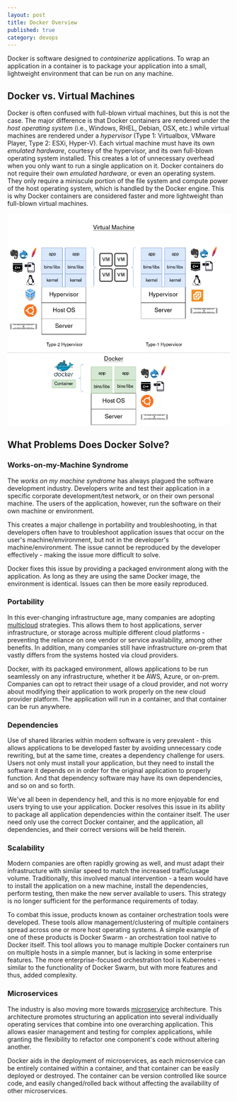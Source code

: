 ```yaml
---
layout: post
title: Docker Overview
published: true
category: devops
---
```


Docker is software designed to *containerize* applications. To wrap an application in a container is to package your application into a small, lightweight environment that can be run on any machine.

## Docker vs. Virtual Machines
Docker is often confused with full-blown virtual machines, but this is not the case. The major difference is that Docker containers are rendered under the *host operating system* (i.e., Windows, RHEL, Debian, OSX, etc.) while virtual machines are rendered under a *hypervisor* (Type 1: Virtualbox, VMware Player, Type 2: ESXi, Hyper-V). Each virtual machine must have its own *emulated hardware*, courtesy of the hypervisor, and its own full-blown operating system installed. This creates a lot of unnecessary overhead when you only want to run a single application on it. Docker containers do not require their own *emulated hardware*, or even an operating system. They only require a miniscule portion of the file system and compute power of the host operating system, which is handled by the Docker engine. This is why Docker containers are considered faster and more lightweight than full-blown virtual machines.

![](/images/Docker_vs_vm.png)

## What Problems Does Docker Solve?
### Works-on-my-Machine Syndrome
The *works on my machine syndrome* has always plagued the software development industry. Developers write and test their application in a specific corporate development/test network, or on their own personal machine. 
The users of the application, however, run the software on their own machine or environment.

This creates a major challenge in portability and troubleshooting, in that developers often have to troubleshoot application issues that occur on the user's machine/environment, but not in the developer's machine/environment.
The issue cannot be reproduced by the developer effectively - making the issue more difficult to solve.

Docker fixes this issue by providing a packaged environment along with the application. As long as they are using the same Docker image, the environment is identical. Issues can then be more easily reproduced.

### Portability
In this ever-changing infrastructure age, many companies are adopting [multicloud](https://en.wikipedia.org/wiki/Multicloud) strategies. This allows them to host applications, server infrastructure, or storage across multiple different cloud platforms - preventing the reliance on one vendor or service availability, among other benefits. In addition, many companies still have infrastructure on-prem that vastly differs from the systems hosted via cloud providers.

Docker, with its packaged environment, allows applications to be run seamlessly on any infrastructure, whether it be AWS, Azure, or on-prem. Companies can opt to retract their usage of a cloud provider, and not worry about modifying their application to work properly on the new cloud provider platform. The application will run in a container, and that container can be run anywhere. 

### Dependencies
Use of shared libraries within modern software is very prevalent - this allows applications to be developed faster by avoiding unnecessary code rewriting, but at the same time, creates a dependency challenge for users. Users not only must install your application, but they need to install the software it depends on in order for the original application to properly function. And that dependency software may have its own dependencies, and so on and so forth. 

We've all been in dependency hell, and this is no more enjoyable for end users trying to use your application. Docker resolves this issue in its ability to package all application dependencies within the container itself. The user need only use the correct Docker container, and the application, all dependencies, and their correct versions will be held therein. 

### Scalability
Modern companies are often rapidly growing as well, and must adapt their infrastructure with similar speed to match the increased traffic/usage volume. Traditionally, this involved manual intervention - a team would have to install the application on a new machine, install the dependencies, perform testing, then make the new server available to users. This strategy is no longer sufficient for the performance requirements of today. 

To combat this issue, products known as container orchestration tools were developed. These tools allow management/clustering of multiple containers spread across one or more host operating systems. A simple example of one of these products is Docker Swarm - an orchestration tool native to Docker itself. This tool allows you to manage multiple Docker containers run on multiple hosts in a simple manner, but is lacking in some enterprise features. The more enterprise-focused orchestration tool is Kubernetes - similar to the functionality of Docker Swarm, but with more features and thus, added complexity. 

### Microservices
The industry is also moving more towards [microservice](https://microservices.io/) architecture. This architecture promotes structuring an application into several individually operating services that combine into one overarching application. This allows easier management and testing for complex applications, while granting the flexibility to refactor one component's code without altering another. 

Docker aids in the deployment of microservices, as each microservice can be entirely contained within a container, and that container can be easily deployed or destroyed. The container can be version controlled like source code, and easily changed/rolled back without affecting the availability of other microservices.
